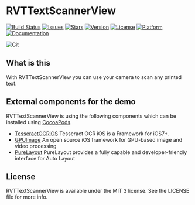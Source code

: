 RVTTextScannerView
=============

<!---
 [![Circle CI](https://img.shields.io/circleci/project/ashare80/RVTTextScannerView.svg?style=flat)](https://circleci.com/gh/ashare80/RVTTextScannerView)
 -->
[![Build Status](https://travis-ci.org/ashare80/RVTTextScannerView.svg?style=flat)](https://travis-ci.org/ashare80/RVTTextScannerView)
[![Issues](https://img.shields.io/github/issues-raw/ashare80/RVTTextScannerView.svg?style=flat)](https://github.com/ashare80/RVTTextScannerView/issues)
[![Stars](https://img.shields.io/github/stars/ashare80/RVTTextScannerView.svg?style=flat)](https://github.com/ashare80/RVTTextScannerView/stargazers)
[![Version](https://img.shields.io/cocoapods/v/RVTTextScannerView.svg?style=flat)](http://cocoadocs.org/docsets/RVTTextScannerView)
[![License](https://img.shields.io/cocoapods/l/RVTTextScannerView.svg?style=flat)](http://cocoadocs.org/docsets/RVTTextScannerView)
[![Platform](https://img.shields.io/cocoapods/p/RVTTextScannerView.svg?style=flat)](http://cocoadocs.org/docsets/RVTTextScannerView)
[![Documentation](https://img.shields.io/badge/documented-100%-brightgreen.svg?style=flat)](http://cocoadocs.org/docsets/RVTTextScannerView)

[![Git](https://img.shields.io/badge/GitHub-ashare80-blue.svg?style=flat)](https://github.com/ashare80)

## What is this
With RVTTextScannerView you can use your camera to scan any printed text.


## External components for the demo
RVTTextScannerView is using the following components which can be installed using [CocoaPods](http://cocoapods.org).

- [TesseractOCRiOS](https://github.com/gali8/Tesseract-OCR-iOS) Tesseract OCR iOS is a Framework for iOS7+.
- [GPUImage](https://github.com/BradLarson/GPUImage) An open source iOS framework for GPU-based image and video processing
- [PureLayout](https://github.com/PureLayout/PureLayout) PureLayout provides a fully capable and developer-friendly interface for Auto Layout

## License

RVTTextScannerView is available under the MIT 3 license. See the LICENSE file for more info.

